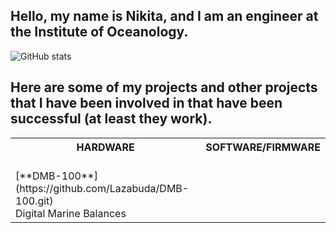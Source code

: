 ## Hello, my name is Nikita, and I am an engineer at the Institute of Oceanology.

![GitHub stats](https://github-readme-stats.vercel.app/api?username=Lazabuda&show_icons=true&theme=radical)

## Here are some of my projects and other projects that I have been involved in that have been successful (at least they work).

<table>
<tr>
<th> HARDWARE </th>
<th> SOFTWARE/FIRMWARE </th>
</tr>
  
  
<tr>
<td>
  
<br/>
[**DMB-100**](https://github.com/Lazabuda/DMB-100.git)
<br/>
Digital Marine Balances

</td>
<td>
